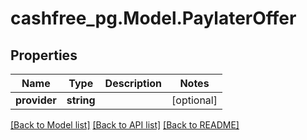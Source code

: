 # cashfree_pg.Model.PaylaterOffer

## Properties

Name | Type | Description | Notes
------------ | ------------- | ------------- | -------------
**provider** | **string** |  | [optional] 

[[Back to Model list]](../README.md#documentation-for-models) [[Back to API list]](../README.md#documentation-for-api-endpoints) [[Back to README]](../README.md)

